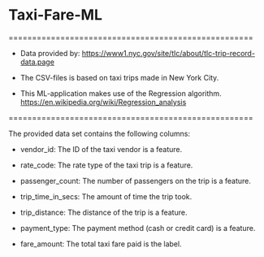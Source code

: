 # Taxi-Fare-ML

====================================================

- Data provided by: https://www1.nyc.gov/site/tlc/about/tlc-trip-record-data.page

- The CSV-files is based on taxi trips made in New York City.

- This ML-application makes use of the Regression algorithm. https://en.wikipedia.org/wiki/Regression_analysis

====================================================

The provided data set contains the following columns:

- vendor_id: The ID of the taxi vendor is a feature.

- rate_code: The rate type of the taxi trip is a feature.

- passenger_count: The number of passengers on the trip is a feature.

- trip_time_in_secs: The amount of time the trip took.

- trip_distance: The distance of the trip is a feature.

- payment_type: The payment method (cash or credit card) is a feature.

- fare_amount: The total taxi fare paid is the label.
